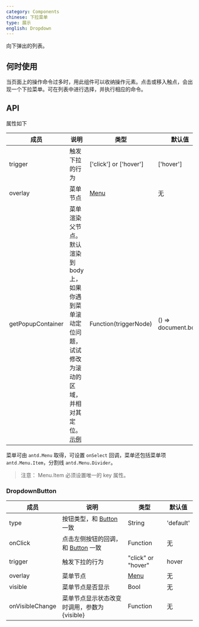 ```yaml
---
category: Components
chinese: 下拉菜单
type: 展示
english: Dropdown
---
```


向下弹出的列表。

## 何时使用

当页面上的操作命令过多时，用此组件可以收纳操作元素。点击或移入触点，会出现一个下拉菜单。可在列表中进行选择，并执行相应的命令。

## API

属性如下

| 成员        | 说明             | 类型               | 默认值       |
|-------------|------------------|--------------------|--------------|
| trigger     | 触发下拉的行为   | ['click'] or ['hover'] | ['hover']        |
| overlay     | 菜单节点         | [Menu](/components/menu) | 无     |
| getPopupContainer | 菜单渲染父节点。默认渲染到 body 上，如果你遇到菜单滚动定位问题，试试修改为滚动的区域，并相对其定位。[示例](http://codepen.io/anon/pen/ONjyba?editors=001) | Function(triggerNode) | () => document.body |

菜单可由 `antd.Menu` 取得，可设置 `onSelect` 回调，菜单还包括菜单项 `antd.Menu.Item`，分割线 `antd.Menu.Divider`。

> 注意： Menu.Item 必须设置唯一的 key 属性。

### DropdownButton

| 成员        | 说明             | 类型               | 默认值       |
|-------------|------------------|--------------------|--------------|
| type        | 按钮类型，和 [Button](/components/button) 一致 | String | 'default'        |
| onClick     | 点击左侧按钮的回调，和 [Button](/components/button) 一致 | Function   | 无           |
| trigger     | 触发下拉的行为   | "click" or "hover" | hover        |
| overlay     | 菜单节点         | [Menu](/components/menu) | 无     |
| visible     | 菜单节点是否显示 | Bool   | 无           |
| onVisibleChange     | 菜单节点显示状态改变时调用，参数为 {visible} | Function   | 无           |
